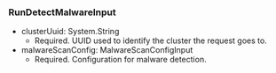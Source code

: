 ### RunDetectMalwareInput


- clusterUuid: System.String
  - Required. UUID used to identify the cluster the request goes to.
- malwareScanConfig: MalwareScanConfigInput
  - Required. Configuration for malware detection.
